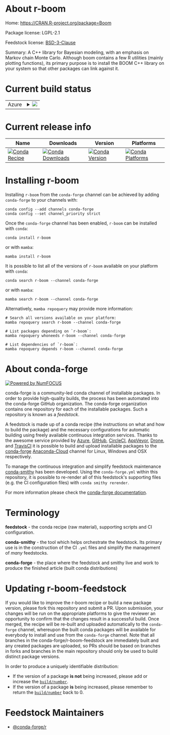 About r-boom
============

Home: https://CRAN.R-project.org/package=Boom

Package license: LGPL-2.1

Feedstock license: [BSD-3-Clause](https://github.com/conda-forge/r-boom-feedstock/blob/main/LICENSE.txt)

Summary: A C++ library for Bayesian modeling, with an emphasis on Markov chain Monte Carlo.  Although boom contains a few R utilities (mainly plotting functions), its primary purpose is to install the BOOM C++ library on your system so that other packages can link against it.

Current build status
====================


<table>
    
  <tr>
    <td>Azure</td>
    <td>
      <details>
        <summary>
          <a href="https://dev.azure.com/conda-forge/feedstock-builds/_build/latest?definitionId=7813&branchName=main">
            <img src="https://dev.azure.com/conda-forge/feedstock-builds/_apis/build/status/r-boom-feedstock?branchName=main">
          </a>
        </summary>
        <table>
          <thead><tr><th>Variant</th><th>Status</th></tr></thead>
          <tbody><tr>
              <td>linux_64_r_base4.1</td>
              <td>
                <a href="https://dev.azure.com/conda-forge/feedstock-builds/_build/latest?definitionId=7813&branchName=main">
                  <img src="https://dev.azure.com/conda-forge/feedstock-builds/_apis/build/status/r-boom-feedstock?branchName=main&jobName=linux&configuration=linux_64_r_base4.1" alt="variant">
                </a>
              </td>
            </tr><tr>
              <td>linux_64_r_base4.2</td>
              <td>
                <a href="https://dev.azure.com/conda-forge/feedstock-builds/_build/latest?definitionId=7813&branchName=main">
                  <img src="https://dev.azure.com/conda-forge/feedstock-builds/_apis/build/status/r-boom-feedstock?branchName=main&jobName=linux&configuration=linux_64_r_base4.2" alt="variant">
                </a>
              </td>
            </tr><tr>
              <td>osx_64_r_base4.1</td>
              <td>
                <a href="https://dev.azure.com/conda-forge/feedstock-builds/_build/latest?definitionId=7813&branchName=main">
                  <img src="https://dev.azure.com/conda-forge/feedstock-builds/_apis/build/status/r-boom-feedstock?branchName=main&jobName=osx&configuration=osx_64_r_base4.1" alt="variant">
                </a>
              </td>
            </tr><tr>
              <td>osx_64_r_base4.2</td>
              <td>
                <a href="https://dev.azure.com/conda-forge/feedstock-builds/_build/latest?definitionId=7813&branchName=main">
                  <img src="https://dev.azure.com/conda-forge/feedstock-builds/_apis/build/status/r-boom-feedstock?branchName=main&jobName=osx&configuration=osx_64_r_base4.2" alt="variant">
                </a>
              </td>
            </tr><tr>
              <td>win_64</td>
              <td>
                <a href="https://dev.azure.com/conda-forge/feedstock-builds/_build/latest?definitionId=7813&branchName=main">
                  <img src="https://dev.azure.com/conda-forge/feedstock-builds/_apis/build/status/r-boom-feedstock?branchName=main&jobName=win&configuration=win_64_" alt="variant">
                </a>
              </td>
            </tr>
          </tbody>
        </table>
      </details>
    </td>
  </tr>
</table>

Current release info
====================

| Name | Downloads | Version | Platforms |
| --- | --- | --- | --- |
| [![Conda Recipe](https://img.shields.io/badge/recipe-r--boom-green.svg)](https://anaconda.org/conda-forge/r-boom) | [![Conda Downloads](https://img.shields.io/conda/dn/conda-forge/r-boom.svg)](https://anaconda.org/conda-forge/r-boom) | [![Conda Version](https://img.shields.io/conda/vn/conda-forge/r-boom.svg)](https://anaconda.org/conda-forge/r-boom) | [![Conda Platforms](https://img.shields.io/conda/pn/conda-forge/r-boom.svg)](https://anaconda.org/conda-forge/r-boom) |

Installing r-boom
=================

Installing `r-boom` from the `conda-forge` channel can be achieved by adding `conda-forge` to your channels with:

```
conda config --add channels conda-forge
conda config --set channel_priority strict
```

Once the `conda-forge` channel has been enabled, `r-boom` can be installed with `conda`:

```
conda install r-boom
```

or with `mamba`:

```
mamba install r-boom
```

It is possible to list all of the versions of `r-boom` available on your platform with `conda`:

```
conda search r-boom --channel conda-forge
```

or with `mamba`:

```
mamba search r-boom --channel conda-forge
```

Alternatively, `mamba repoquery` may provide more information:

```
# Search all versions available on your platform:
mamba repoquery search r-boom --channel conda-forge

# List packages depending on `r-boom`:
mamba repoquery whoneeds r-boom --channel conda-forge

# List dependencies of `r-boom`:
mamba repoquery depends r-boom --channel conda-forge
```


About conda-forge
=================

[![Powered by
NumFOCUS](https://img.shields.io/badge/powered%20by-NumFOCUS-orange.svg?style=flat&colorA=E1523D&colorB=007D8A)](https://numfocus.org)

conda-forge is a community-led conda channel of installable packages.
In order to provide high-quality builds, the process has been automated into the
conda-forge GitHub organization. The conda-forge organization contains one repository
for each of the installable packages. Such a repository is known as a *feedstock*.

A feedstock is made up of a conda recipe (the instructions on what and how to build
the package) and the necessary configurations for automatic building using freely
available continuous integration services. Thanks to the awesome service provided by
[Azure](https://azure.microsoft.com/en-us/services/devops/), [GitHub](https://github.com/),
[CircleCI](https://circleci.com/), [AppVeyor](https://www.appveyor.com/),
[Drone](https://cloud.drone.io/welcome), and [TravisCI](https://travis-ci.com/)
it is possible to build and upload installable packages to the
[conda-forge](https://anaconda.org/conda-forge) [Anaconda-Cloud](https://anaconda.org/)
channel for Linux, Windows and OSX respectively.

To manage the continuous integration and simplify feedstock maintenance
[conda-smithy](https://github.com/conda-forge/conda-smithy) has been developed.
Using the ``conda-forge.yml`` within this repository, it is possible to re-render all of
this feedstock's supporting files (e.g. the CI configuration files) with ``conda smithy rerender``.

For more information please check the [conda-forge documentation](https://conda-forge.org/docs/).

Terminology
===========

**feedstock** - the conda recipe (raw material), supporting scripts and CI configuration.

**conda-smithy** - the tool which helps orchestrate the feedstock.
                   Its primary use is in the construction of the CI ``.yml`` files
                   and simplify the management of *many* feedstocks.

**conda-forge** - the place where the feedstock and smithy live and work to
                  produce the finished article (built conda distributions)


Updating r-boom-feedstock
=========================

If you would like to improve the r-boom recipe or build a new
package version, please fork this repository and submit a PR. Upon submission,
your changes will be run on the appropriate platforms to give the reviewer an
opportunity to confirm that the changes result in a successful build. Once
merged, the recipe will be re-built and uploaded automatically to the
`conda-forge` channel, whereupon the built conda packages will be available for
everybody to install and use from the `conda-forge` channel.
Note that all branches in the conda-forge/r-boom-feedstock are
immediately built and any created packages are uploaded, so PRs should be based
on branches in forks and branches in the main repository should only be used to
build distinct package versions.

In order to produce a uniquely identifiable distribution:
 * If the version of a package **is not** being increased, please add or increase
   the [``build/number``](https://docs.conda.io/projects/conda-build/en/latest/resources/define-metadata.html#build-number-and-string).
 * If the version of a package **is** being increased, please remember to return
   the [``build/number``](https://docs.conda.io/projects/conda-build/en/latest/resources/define-metadata.html#build-number-and-string)
   back to 0.

Feedstock Maintainers
=====================

* [@conda-forge/r](https://github.com/conda-forge/r/)

